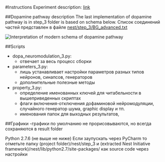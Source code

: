 #Instructions
Experiment description: [link](experiment_description.md)

##Dopamine pathway description
The last implementation of dopamine pathway is in step_3 folder is based on schema below. Список соединений частей представлен в файле [nest/step_3/BG_advanced.txt](https://github.com/research-team/NEUCOGAR/blob/master/nest/step_3/BG_advanced.txt)

![Interpretation of modern schema of dopamine pathway](./dopamine_pathway.png )

##Scripts
* dopa_neuromodulation_3.py:
    * отвечает за весь процесс сборки 
* parameters_3.py:
    * лишь устанавливает настройки параметров разных типов нейронов, синапсов, генераторов
    * дополнительные полезные методы
* property_3.py:
    * определение именованных ключей для читабельности в вышеприведенных скриптах
    * флаги включения-отключения дофаминовой нейромодуляции, случайного генератор шума, graphic display и тп.
    * именования папок для выходных результатов, 

##Графики
-графики по умолчанию не прорисовываются, но всегда сохраняются в result folder <br />
 
Python 2.7.6 (не выше не ниже)
Если заупускать через PyCharm то отметьте папку (project folder)/nest/step_3 и (extracted Nest Initiative framework)/nest/lib/python2.7/site-packages/ как source code через настройки
